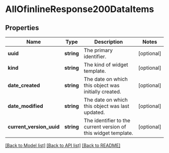 # AllOfinlineResponse200DataItems

## Properties
Name | Type | Description | Notes
------------ | ------------- | ------------- | -------------
**uuid** | **string** | The primary identifier. | [optional] 
**kind** | **string** | The kind of widget template. | [optional] 
**date_created** | **string** | The date on which this object was initially created. | [optional] 
**date_modified** | **string** | The date on which this object was last updated. | [optional] 
**current_version_uuid** | **string** | The identifier to the current version of this widget template. | [optional] 

[[Back to Model list]](../../README.md#documentation-for-models) [[Back to API list]](../../README.md#documentation-for-api-endpoints) [[Back to README]](../../README.md)

